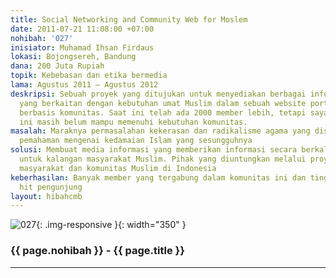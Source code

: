```yaml
---
title: Social Networking and Community Web for Moslem
date: 2011-07-21 11:08:00 +07:00
nohibah: '027'
inisiator: Muhamad Ihsan Firdaus
lokasi: Bojongsereh, Bandung
dana: 200 Juta Rupiah
topik: Kebebasan dan etika bermedia
lama: Agustus 2011 – Agustus 2012
deskripsi: Sebuah proyek yang ditujukan untuk menyediakan berbagai informasi dan artikel
  yang berkaitan dengan kebutuhan umat Muslim dalam sebuah website portal berita Muslim
  berbasis komunitas. Saat ini telah ada 2000 member lebih, tetapi sayangnya website
  ini masih belum mampu memenuhi kebutuhan komunitas.
masalah: Maraknya permasalahan kekerasan dan radikalisme agama yang disebabkan kurangnya
  pemahaman mengenai kedamaian Islam yang sesungguhnya
solusi: Membuat media informasi yang memberikan informasi secara berkala terutama
  untuk kalangan masyarakat Muslim. Pihak yang diuntungkan melalui proyek ini adalah
  masyarakat dan komunitas Muslim di Indonesia
keberhasilan: Banyak member yang tergabung dalam komunitas ini dan tingginya jumlah
  hit pengunjung
layout: hibahcmb
---
```


![027](/static/img/hibahcmb/027.png){: .img-responsive }{: width="350" }

### {{ page.nohibah }} - {{ page.title }}

---
